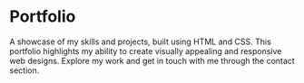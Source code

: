 # Portfolio
A showcase of my skills and projects, built using HTML and CSS. This portfolio highlights my ability to create visually appealing and responsive web designs. Explore my work and get in touch with me through the contact section.
